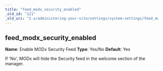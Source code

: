 ```yaml
---
title: "feed_modx_security_enabled"
_old_id: "121"
_old_uri: "2.x/administering-your-site/settings/system-settings/feed_modx_security_enabled"
---
```


## feed\_modx\_security\_enabled

**Name**: Enable MODx Security Feed 
**Type**: Yes/No 
**Default**: Yes

If 'No', MODx will hide the Security feed in the welcome section of the manager.